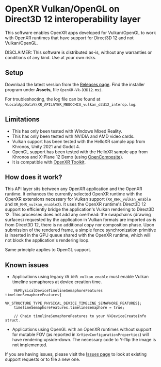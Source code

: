 # OpenXR Vulkan/OpenGL on Direct3D 12 interoperability layer

This software enables OpenXR apps developed for Vulkan/OpenGL to work with OpenXR runtimes that have support for Direct3D 12 and not Vulkan/OpenGL.

DISCLAIMER: This software is distributed as-is, without any warranties or conditions of any kind. Use at your own risks.

## Setup

Download the latest version from the [Releases page](https://github.com/mbucchia/OpenXR-Vk-D3D12/releases). Find the installer program under **Assets**, file `OpenXR-Vk-D3D12.msi`.

For troubleshooting, the log file can be found at `%LocalAppData%\XR_APILAYER_MBUCCHIA_vulkan_d3d12_interop.log`.

## Limitations

- This has only been tested with Windows Mixed Reality.
- This has only been tested with NVIDIA and AMD video cards.
- Vulkan support has been tested with the HelloXR sample app from Khronos, Unity 2021 and Godot 4.
- OpenGL support has been tested with the HelloXR sample app from Khronos and X-Plane 12 Demo (using [OpenComposite](https://gitlab.com/znixian/OpenOVR/-/tree/openxr)).
- It is compatible with [OpenXR Toolkit](https://mbucchia.github.io/OpenXR-Toolkit/).

## How does it work?

This API layer sits between any OpenXR application and the OpenXR runtime. It enhances the currently selected OpenXR runtime with the OpenXR extensions necessary for Vulkan support (`XR_KHR_vulkan_enable` and `XR_KHR_vulkan_enable2`). It uses the OpenXR runtime's Direct3D 12 support to efficiently bridge the application's Vulkan rendering to Direct3D 12. This processes does not add any overhead: the swapchains (drawing surfaces) requested by the application in Vulkan formats are imported as-is from Direct3D 12, there is no additional copy nor composition phase. Upon submission of the rendered frame, a simple fence synchronization primitive is inserted in the GPU queue shared with the OpenXR runtime, which will not block the application's rendering loop.

Same principle applies to OpenGL support.

## Known issues

- Applications using legacy `XR_KHR_vulkan_enable` must enable Vulkan timeline semaphores at device creation time.

```
    VkPhysicalDeviceTimelineSemaphoreFeatures timelineSemaphoreFeatures{
        VK_STRUCTURE_TYPE_PHYSICAL_DEVICE_TIMELINE_SEMAPHORE_FEATURES};
    timelineSemaphoreFeatures.timelineSemaphore = true;

    // Chain timelineSemaphoreFeatures to your VkDeviceCreateInfo struct.
```

- Applications using OpenGL with an OpenXR runtimes without support for mutable FOV (as reported in `XrViewConfigurationProperties`) will have rendering upside-down. The necessary code to Y-flip the image is not implemented.

If you are having issues, please visit the [Issues page](https://github.com/mbucchia/OpenXR-Vk-D3D12/issues) to look at existing support requests or to file a new one.
